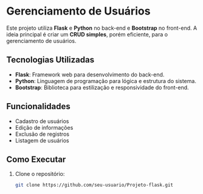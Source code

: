 # Gerenciamento de Usuários

Este projeto utiliza **Flask** e **Python** no back-end e **Bootstrap** no front-end. A ideia principal é criar um **CRUD simples**, porém eficiente, para o gerenciamento de usuários.

## Tecnologias Utilizadas
- **Flask**: Framework web para desenvolvimento do back-end.
- **Python**: Linguagem de programação para lógica e estrutura do sistema.
- **Bootstrap**: Biblioteca para estilização e responsividade do front-end.

## Funcionalidades
- Cadastro de usuários
- Edição de informações
- Exclusão de registros
- Listagem de usuários

## Como Executar
1. Clone o repositório:
   ```bash
   git clone https://github.com/seu-usuario/Projeto-flask.git

